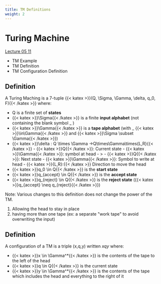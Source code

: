 ```yaml
---
title: TM Definitions
weight: 2
---
```

# Turing Machine

[Lecture 05 11]([[[https://canvas.ucsc.edu/courses/32038/files/folder/lecture_notes?preview=2334029](https://canvas.ucsc.edu/courses/32038/files/folder/lecture_notes?preview=2334029)](https://canvas.ucsc.edu/courses/32038/files/2277330?module_item_id=182891)](https://canvas.ucsc.edu/courses/32038/files/2262788?module_item_id=181955))

- TM Example
- TM Definition
- TM Configuration Definition


## Definition
A Turing Maching is a 7-tuple  {{< katex >}}(Q, \Sigma, \Gamma, \delta, q_0, F){{< /katex >}} where:
- Q is a finite set of **states**
- {{< katex >}}\Sigma{{< /katex >}} is a finite **input alphabet** (not containing the blank symbol _ )
- {{< katex >}}\Gamma{{< /katex >}} is a **tape alphabet** (with _ {{< katex >}}\in\Gamma{{< /katex >}} and {{< katex >}}\Sigma \subset \Gamma{{< /katex >}})
- {{< katex >}}\delta : Q \times \Gamma ->Q\times\Gamma\times\{L,R\}{{< /katex >}}
		- {{< katex >}}Q{{< /katex >}}: Current state
		- {{< katex >}}\Gamma{{< /katex >}}: symbol at head
		- >
		- {{< katex >}}Q{{< /katex >}}: Next state
		- {{< katex >}}\Gamma{{< /katex >}}: Symbol to write at head
		- {{< katex >}}\{L,R\}:{{< /katex >}} Direction to move the head
- {{< katex >}}q_0 \in Q{{< /katex >}} is the **start state**
- {{< katex >}}q_{accept} \in Q{{< /katex >}} is the **accept state**
- {{< katex >}}q_{reject} \in Q{{< /katex >}} is the **reject state** ({{< katex >}}q_{accept} \neq q_{reject}{{< /katex >}})

Note: Various changes to this definition does not change the power of the TM.
1. Allowing the head to stay in place
2. having more than one tape (ex: a separate "work tape" to avoid overwriting the input)

## Definition
A configuration of a TM is a triple (x,q,y) written *xqy* where:
- {{< katex >}}x \in \Gamma^*{{< /katex >}} is the contents of the tape to the left of the head
- {{< katex >}}q \in Q{{< /katex >}} is the current state
- {{< katex >}}y \in \Gamma^*{{< /katex >}} is the contents of the tape which includes the head and everything to the right of it
